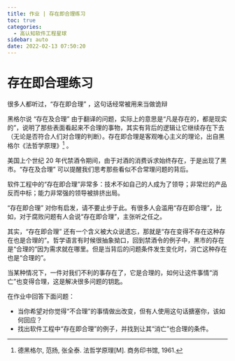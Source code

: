 ```yaml
---
title: 作业 | 存在即合理练习
toc: true
categories:
  - 高认知软件工程星球
sidebar: auto
date: 2022-02-13 07:50:20
---
```


# 存在即合理练习

很多人都听过，“存在即合理” ，这句话经常被用来当做诡辩

黑格尔说 “存在及合理” 由于翻译的问题，实际上的意思是“凡是存在的，都是现实的”，说明了那些表面看起来不合理的事物，其实有背后的逻辑让它继续存在下去（无论是否符合人们对合理的判断）。存在即合理是客观唯心主义的理论，出自黑格尔《法哲学原理》[^1] 。

美国上个世纪 20 年代禁酒令期间，由于对酒的消费诉求始终存在，于是出现了黑市。“存在及合理”  可以提醒我们思考那些看似不合常理问题的背后。

软件工程中的“存在即合理”非常多：技术不如自己的人成为了领导；非常烂的产品反而中标；能力非常强的领导被排挤出局。

“存在即合理” 对你有启发，请不要止步于此。有很多人会滥用“存在即合理”，比如，对于腐败问题有人会说“存在即合理”，主张听之任之。

其实，“存在即合理” 还有一个含义被大众说遗忘，那就是“存在变得不存在这种存在也是合理的”。哲学语言有时候很抽象拗口，回到禁酒令的例子中，黑市的存在是“合理的”因为需求就在哪里。但是当背后的问题条件发生变化时，消亡这种存在也是“合理的”。

当某种情况下，一件对我们不利的事存在了，它是合理的，如何让这件事情“消亡”也变得合理，这是解决很多问题的钥匙。

在作业中回答下面问题：

- 当你希望对你觉得“不合理”的事情做出改变，但有人使用这句话搪塞你，该如何回应？
- 找出软件工程中“存在即合理”的例子，并找到让其“消亡”也合理的条件。

[^1]: 德黑格尔, 范扬, 张全泰. 法哲学原理[M]. 商务印书馆, 1961.

